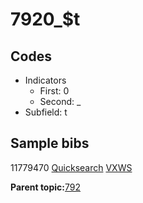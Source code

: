 # 7920\_$t

## Codes

-   Indicators
    -   First: 0
    -   Second: \_
-   Subfield: t

## Sample bibs

11779470 [Quicksearch](https://search.library.yale.edu/catalog/11779470) [VXWS](http://prodorbis.library.yale.edu:7014/vxws/GetHoldingsService?bibId=11779470)

**Parent topic:**[792](../../tags/792/792.md)

